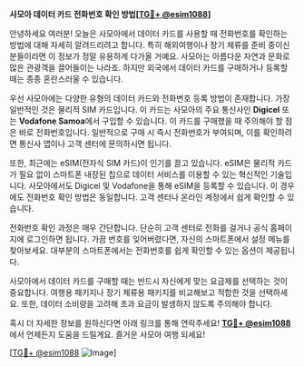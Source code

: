 **사모아 데이터 카드 전화번호 확인 방법[[TG💪+ @esim1088](https://t.me/s/esim1088)]**

안녕하세요 여러분! 오늘은 사모아에서 데이터 카드를 사용할 때 전화번호를 확인하는 방법에 대해 자세히 알려드리려고 합니다. 특히 해외여행이나 장기 체류를 준비 중이신 분들이라면 이 정보가 정말 유용하게 다가올 거예요. 사모아는 아름다운 자연과 문화로 많은 관광객을 끌어들이는 나라죠. 하지만 외국에서 데이터 카드를 구매하거나 등록할 때는 종종 혼란스러울 수 있습니다.

우선 사모아에는 다양한 유형의 데이터 카드와 전화번호 등록 방법이 존재합니다. 가장 일반적인 것은 물리적 SIM 카드입니다. 이 카드는 사모아의 주요 통신사인 **Digicel** 또는 **Vodafone Samoa**에서 구입할 수 있습니다. 이 카드를 구매했을 때 주의해야 할 점은 바로 전화번호입니다. 일반적으로 구매 시 즉시 전화번호가 부여되며, 이를 확인하려면 통신사 앱이나 고객 센터에 문의하시면 됩니다.

또한, 최근에는 eSIM(전자식 SIM 카드)이 인기를 끌고 있습니다. eSIM은 물리적 카드가 필요 없이 스마트폰 내장된 칩으로 데이터 서비스를 이용할 수 있는 혁신적인 기술입니다. 사모아에서도 Digicel 및 Vodafone을 통해 eSIM을 등록할 수 있습니다. 이 경우에도 전화번호 확인 방법은 동일합니다. 고객 센터나 온라인 계정에서 쉽게 확인할 수 있습니다.

전화번호 확인 과정은 매우 간단합니다. 단순히 고객 센터로 전화를 걸거나 공식 홈페이지에 로그인하면 됩니다. 가끔 번호를 잊어버렸다면, 자신의 스마트폰에서 설정 메뉴를 찾아보세요. 대부분의 스마트폰에서는 전화번호를 쉽게 확인할 수 있는 옵션이 제공됩니다.

사모아에서 데이터 카드를 구매할 때는 반드시 자신에게 맞는 요금제를 선택하는 것이 중요합니다. 여행용 패키지나 장기 체류용 패키지를 비교해보고 적합한 것을 선택하세요. 또한, 데이터 소비량을 고려해 초과 요금이 발생하지 않도록 주의해야 합니다.

혹시 더 자세한 정보를 원하신다면 아래 링크를 통해 연락주세요! **[TG💪+ @esim1088](https://t.me/s/esim1088)** 에서 언제든지 도움을 드릴게요. 즐거운 사모아 여행 되세요!

[[TG💪+ @esim1088](https://t.me/s/esim1088) ![Image](https://i.postimg.cc/Y0z9fWf4/image.png)]